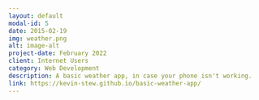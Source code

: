 ```yaml
---
layout: default
modal-id: 5
date: 2015-02-19
img: weather.png
alt: image-alt
project-date: February 2022
client: Internet Users
category: Web Development
description: A basic weather app, in case your phone isn't working.
link: https://kevin-stew.github.io/basic-weather-app/
---
```

